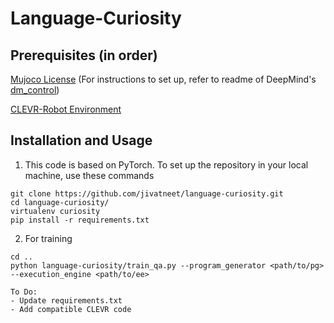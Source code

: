 # Language-Curiosity


## Prerequisites (in order)
[Mujoco License](https://www.roboti.us/license.html) (For instructions to set up, refer to readme of DeepMind's [dm\_control](https://github.com/deepmind/dm_control))

[CLEVR-Robot Environment](https://github.com/google-research/clevr_robot_env)

## Installation and Usage
1. This code is based on PyTorch. To set up the repository in your local machine, use these commands
```
git clone https://github.com/jivatneet/language-curiosity.git
cd language-curiosity/
virtualenv curiosity
pip install -r requirements.txt
```
2. For training
 ```
cd ..
python language-curiosity/train_qa.py --program_generator <path/to/pg> --execution_engine <path/to/ee>

To Do:
- Update requirements.txt
- Add compatible CLEVR code
